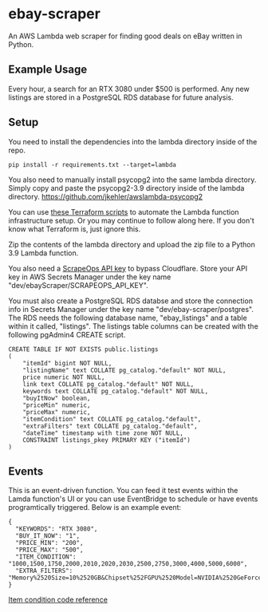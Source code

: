 # ebay-scraper
An AWS Lambda web scraper for finding good deals on eBay written in Python.

## Example Usage
Every hour, a search for an RTX 3080 under $500 is performed. Any new listings are stored in a PostgreSQL RDS database for future analysis.

## Setup
You need to install the dependencies into the lambda directory inside of the repo.
```
pip install -r requirements.txt --target=lambda
```
You also need to manually install psycopg2 into the same lambda directory. Simply copy and paste the psycopg2-3.9 directory inside of the lambda directory. https://github.com/jkehler/awslambda-psycopg2

You can use [these Terraform scripts](https://github.com/hunter-meloche/infra-ebay-scraper) to automate the Lambda function infrastructure setup. Or you may continue to follow along here. If you don't know what Terraform is, just ignore this.

Zip the contents of the lambda directory and upload the zip file to a Python 3.9 Lambda function.

You also need a [ScrapeOps API key](https://scrapeops.io/) to bypass Cloudflare. Store your API key in AWS Secrets Manager under the key name "dev/ebayScraper/SCRAPEOPS_API_KEY".

You must also create a PostgreSQL RDS databse and store the connection info in Secrets Manager under the key name "dev/ebay-scraper/postgres". The RDS needs the following database name, "ebay_listings" and a table within it called, "listings". The listings table columns can be created with the following pgAdmin4 CREATE script.
```
CREATE TABLE IF NOT EXISTS public.listings
(
    "itemId" bigint NOT NULL,
    "listingName" text COLLATE pg_catalog."default" NOT NULL,
    price numeric NOT NULL,
    link text COLLATE pg_catalog."default" NOT NULL,
    keywords text COLLATE pg_catalog."default" NOT NULL,
    "buyItNow" boolean,
    "priceMin" numeric,
    "priceMax" numeric,
    "itemCondition" text COLLATE pg_catalog."default",
    "extraFilters" text COLLATE pg_catalog."default",
    "dateTime" timestamp with time zone NOT NULL,
    CONSTRAINT listings_pkey PRIMARY KEY ("itemId")
)
```

## Events
This is an event-driven function. You can feed it test events within the Lamda function's UI or you can use EventBridge to schedule or have events programtically triggered. Below is an example event:
```
{
  "KEYWORDS": "RTX 3080",
  "BUY_IT_NOW": "1",
  "PRICE_MIN": "200",
  "PRICE_MAX": "500",
  "ITEM_CONDITION": "1000,1500,1750,2000,2010,2020,2030,2500,2750,3000,4000,5000,6000",
  "EXTRA_FILTERS": "Memory%2520Size=10%2520GB&Chipset%252FGPU%2520Model=NVIDIA%2520GeForce%2520RTX%25203080"
}
```
[Item condition code reference](https://developer.ebay.com/devzone/finding/callref/enums/conditionIdList.html)

